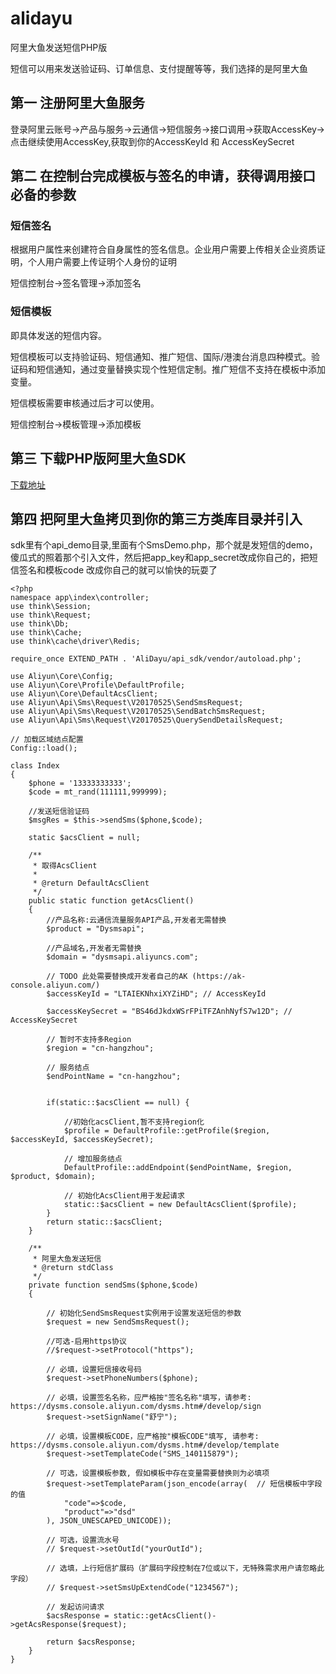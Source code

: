 # alidayu
阿里大鱼发送短信PHP版

短信可以用来发送验证码、订单信息、支付提醒等等，我们选择的是阿里大鱼

## 第一 注册阿里大鱼服务
  
  登录阿里云账号->产品与服务->云通信->短信服务->接口调用->获取AccessKey->点击继续使用AccessKey,获取到你的AccessKeyId 和 AccessKeySecret

## 第二 在控制台完成模板与签名的申请，获得调用接口必备的参数
  
  ### 短信签名
  
  根据用户属性来创建符合自身属性的签名信息。企业用户需要上传相关企业资质证明，个人用户需要上传证明个人身份的证明
  
  短信控制台->签名管理->添加签名   
  
  ### 短信模板
  
  即具体发送的短信内容。

  短信模板可以支持验证码、短信通知、推广短信、国际/港澳台消息四种模式。验证码和短信通知，通过变量替换实现个性短信定制。推广短信不支持在模板中添加变量。

  短信模板需要审核通过后才可以使用。
  
  短信控制台->模板管理->添加模板
  
## 第三 下载PHP版阿里大鱼SDK
  
  [下载地址](https://help.aliyun.com/document_detail/55359.html "阿里大鱼SDK PHP版")
## 第四 把阿里大鱼拷贝到你的第三方类库目录并引入
sdk里有个api_demo目录,里面有个SmsDemo.php，那个就是发短信的demo，傻瓜式的照着那个引入文件，然后把app_key和app_secret改成你自己的，把短信签名和模板code
改成你自己的就可以愉快的玩耍了

```
<?php
namespace app\index\controller;
use think\Session;
use think\Request;
use think\Db;
use think\Cache;
use think\cache\driver\Redis;

require_once EXTEND_PATH . 'AliDayu/api_sdk/vendor/autoload.php';

use Aliyun\Core\Config;
use Aliyun\Core\Profile\DefaultProfile;
use Aliyun\Core\DefaultAcsClient;
use Aliyun\Api\Sms\Request\V20170525\SendSmsRequest;
use Aliyun\Api\Sms\Request\V20170525\SendBatchSmsRequest;
use Aliyun\Api\Sms\Request\V20170525\QuerySendDetailsRequest;

// 加载区域结点配置
Config::load();

class Index
{
    $phone = '13333333333';
    $code = mt_rand(111111,999999);
    
    //发送短信验证码
    $msgRes = $this->sendSms($phone,$code);
    	
   	static $acsClient = null;

   	/**
   	 * 取得AcsClient
   	 *
   	 * @return DefaultAcsClient
   	 */
   	public static function getAcsClient() 
   	{
   	    //产品名称:云通信流量服务API产品,开发者无需替换
   	    $product = "Dysmsapi";

   	    //产品域名,开发者无需替换
   	    $domain = "dysmsapi.aliyuncs.com";

   	    // TODO 此处需要替换成开发者自己的AK (https://ak-console.aliyun.com/)
   	    $accessKeyId = "LTAIEKNhxiXYZiHD"; // AccessKeyId

   	    $accessKeySecret = "BS46dJkdxWSrFPiTFZAnhNyfS7w12D"; // AccessKeySecret

   	    // 暂时不支持多Region
   	    $region = "cn-hangzhou";

   	    // 服务结点
   	    $endPointName = "cn-hangzhou";


   	    if(static::$acsClient == null) {

   	        //初始化acsClient,暂不支持region化
   	        $profile = DefaultProfile::getProfile($region, $accessKeyId, $accessKeySecret);

   	        // 增加服务结点
   	        DefaultProfile::addEndpoint($endPointName, $region, $product, $domain);

   	        // 初始化AcsClient用于发起请求
   	        static::$acsClient = new DefaultAcsClient($profile);
   	    }
   	    return static::$acsClient;
   	}

   	/**
   	 * 阿里大鱼发送短信
   	 * @return stdClass
   	 */
   	private function sendSms($phone,$code) 
   	{

   	    // 初始化SendSmsRequest实例用于设置发送短信的参数
   	    $request = new SendSmsRequest();

   	    //可选-启用https协议
   	    //$request->setProtocol("https");

   	    // 必填，设置短信接收号码
   	    $request->setPhoneNumbers($phone);

   	    // 必填，设置签名名称，应严格按"签名名称"填写，请参考: https://dysms.console.aliyun.com/dysms.htm#/develop/sign
   	    $request->setSignName("舒宁");

   	    // 必填，设置模板CODE，应严格按"模板CODE"填写, 请参考: https://dysms.console.aliyun.com/dysms.htm#/develop/template
   	    $request->setTemplateCode("SMS_140115879");

   	    // 可选，设置模板参数, 假如模板中存在变量需要替换则为必填项
   	    $request->setTemplateParam(json_encode(array(  // 短信模板中字段的值
   	        "code"=>$code,
   	        "product"=>"dsd"
   	    ), JSON_UNESCAPED_UNICODE));

   	    // 可选，设置流水号
   	    // $request->setOutId("yourOutId");

   	    // 选填，上行短信扩展码（扩展码字段控制在7位或以下，无特殊需求用户请忽略此字段）
   	    // $request->setSmsUpExtendCode("1234567");

   	    // 发起访问请求
   	    $acsResponse = static::getAcsClient()->getAcsResponse($request);

   	    return $acsResponse;
   	}
}
```
